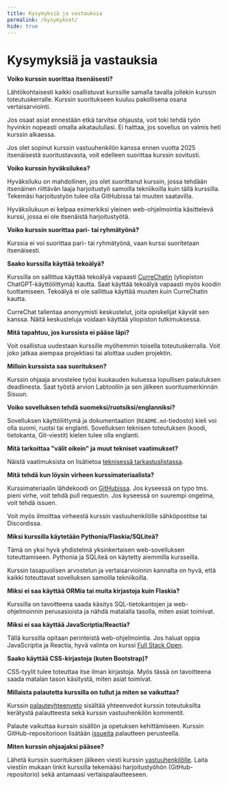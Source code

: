 ```yaml
---
title: Kysymyksiä ja vastauksia
permalink: /kysymykset/
hide: true
---
```


# Kysymyksiä ja vastauksia

**Voiko kurssin suorittaa itsenäisesti?**

Lähtökohtaisesti kaikki osallistuvat kurssille samalla tavalla jollekin kurssin toteutuskerralle. Kurssin suoritukseen kuuluu pakollisena osana vertaisarviointi.

Jos osaat asiat ennestään etkä tarvitse ohjausta, voit toki tehdä työn hyvinkin nopeasti omalla aikataulullasi. Ei haittaa, jos sovellus on valmis heti kurssin alkaessa.

Jos olet sopinut kurssin vastuuhenkilön kanssa ennen vuotta 2025 itsenäisestä suoritustavasta, voit edelleen suorittaa kurssin sovitusti.

**Voiko kurssin hyväksilukea?**

Hyväksiluku on mahdollinen, jos olet suorittanut kurssin, jossa tehdään itsenäinen riittävän laaja harjoitustyö samoilla tekniikoilla kuin tällä kurssilla. Tekemäsi harjoitustyön tulee olla GitHubissa tai muuten saatavilla.

Hyväksilukuun ei kelpaa esimerkiksi yleinen web-ohjelmointia käsittelevä kurssi, jossa ei ole itsenäistä harjoitustyötä.

**Voiko kurssin suorittaa pari- tai ryhmätyönä?**

Kurssia ei voi suorittaa pari- tai ryhmätyönä, vaan kurssi suoritetaan itsenäisesti.

**Saako kurssilla käyttää tekoälyä?**

Kurssilla on sallittua käyttää tekoälyä vapaasti [CurreChatin](https://curre.helsinki.fi/chat) (yliopiston ChatGPT-käyttöliittymä) kautta. Saat käyttää tekoälyä vapaasti myös koodin tuottamiseen. Tekoälyä ei ole sallittua käyttää muuten kuin CurreChatin kautta.

CurreChat tallentaa anonyymisti keskustelut, joita opiskelijat käyvät sen kanssa. Näitä keskusteluja voidaan käyttää yliopiston tutkimuksessa.

**Mitä tapahtuu, jos kurssista ei pääse läpi?**

Voit osallistua uudestaan kurssille myöhemmin toisella toteutuskerralla. Voit joko jatkaa aiempaa projektiasi tai aloittaa uuden projektin.

**Milloin kurssista saa suorituksen?**

Kurssin ohjaaja arvostelee työsi kuukauden kuluessa lopullisen palautuksen deadlinesta. Saat työstä arvion Labtooliin ja sen jälkeen suoritusmerkinnän Sisuun.

**Voiko sovelluksen tehdä suomeksi/ruotsiksi/englanniksi?**

Sovelluksen käyttöliittymä ja dokumentaation (`README.md`-tiedosto) kieli voi olla suomi, ruotsi tai englanti. Sovelluksen teknisen toteutuksen (koodi, tietokanta, Git-viestit) kielen tulee olla englanti.

**Mitä tarkoittaa "välit oikein" ja muut tekniset vaatimukset?**

Näistä vaatimuksista on lisätietoa [teknisessä tarkastuslistassa](../lista).

**Mitä tehdä kun löysin virheen kurssimateriaalista?**

Kurssimateriaalin lähdekoodi on [GitHubissa](https://github.com/hy-tikawe/materiaali). Jos kyseessä on typo tms. pieni virhe, voit tehdä pull requestin. Jos kyseessä on suurempi ongelma, voit tehdä issuen.

Voit myös ilmoittaa virheestä kurssin vastuuhenkilölle sähköpostitse tai Discordissa.

**Miksi kurssilla käytetään Pythonia/Flaskia/SQLiteä?**

Tämä on yksi hyvä yhdistelmä yksinkertaisen web-sovelluksen toteuttamiseen. Pythonia ja SQLiteä on käytetty aiemmilla kursseilla.

Kurssin tasapuolisen arvostelun ja vertaisarvioinnin kannalta on hyvä, että kaikki toteuttavat sovelluksen samoilla tekniikoilla.

**Miksi ei saa käyttää ORMia tai muita kirjastoja kuin Flaskia?**

Kurssilla on tavoitteena saada käsitys SQL-tietokantojen ja web-ohjelmoinnin perusasioista ja nähdä matalalla tasolla, miten asiat toimivat.

**Miksi ei saa käyttää JavaScriptia/Reactia?**

Tällä kurssilla opitaan perinteistä web-ohjelmointia. Jos haluat oppia JavaScriptia ja Reactia, hyvä valinta on kurssi [Full Stack Open](https://fullstackopen.com/).

**Saako käyttää CSS-kirjastoja (kuten Bootstrap)?**

CSS-tyylit tulee toteuttaa itse ilman kirjastoja. Myös tässä on tavoitteena saada matalan tason käsitystä, miten asiat toimivat.

**Millaista palautetta kurssilla on tullut ja miten se vaikuttaa?**

Kurssin [palauteyhteenveto](../palaute) sisältää yhteenvedot kurssin toteutuksilta kerätystä palautteesta sekä kurssin vastuuhenkilön kommentit.

Palaute vaikuttaa kurssin sisällön ja opetuksen kehittämiseen. Kurssin GitHub-repositorioon lisätään [issueita](https://github.com/hy-tikawe/materiaali/issues) palautteen perusteella.

**Miten kurssin ohjaajaksi pääsee?**

Lähetä kurssin suorituksen jälkeen viesti kurssin [vastuuhenkilölle](mailto:ahslaaks@cs.helsinki.fi). Laita viestiin mukaan linkit kurssilla tekemääsi harjoitustyöhön (GitHub-repositorio) sekä antamaasi vertaispalautteeseen.
